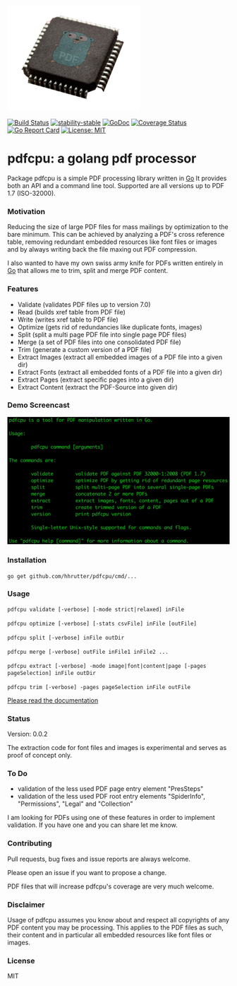  
 
![logo](pdfchip3.png)

[![Build Status](https://travis-ci.org/hhrutter/pdfcpu.svg?branch=master)](https://travis-ci.org/hhrutter/pdfcpu)
[![stability-stable](https://img.shields.io/badge/stability-stable-green.svg)](https://img.shields.io/badge/stability-stable-green.svg)
[![GoDoc](https://godoc.org/github.com/hhrutter/pdfcpu?status.svg)](https://godoc.org/github.com/hhrutter/pdfcpu)
[![Coverage Status](https://coveralls.io/repos/github/hhrutter/pdfcpu/badge.svg?branch=master)](https://coveralls.io/github/hhrutter/pdfcpu?branch=master) 
[![Go Report Card](https://goreportcard.com/badge/github.com/hhrutter/pdfcpu)](https://goreportcard.com/report/github.com/hhrutter/pdfcpu) 
[![License: MIT](https://img.shields.io/github/license/mashape/apistatus.svg)](https://opensource.org/licenses/MIT) 
 
 # pdfcpu: a golang pdf processor

Package pdfcpu is a simple PDF processing library written in [Go](http://golang.org)
It provides both an API and a command line tool.
Supported are all versions up to PDF 1.7 (ISO-32000).

### Motivation

Reducing the size of large PDF files for mass mailings by optimization to the bare minimum.
This can be achieved by analyzing a PDF's cross reference table, removing redundant embedded resources like font files or images and by always writing back the file maxing out PDF compression.

I also wanted to have my own swiss army knife for PDFs written entirely in [Go](http://golang.org) that allows me to trim, split and merge PDF content.

### Features
* Validate (validates PDF files up to version 7.0)
* Read (builds xref table from PDF file)
* Write (writes xref table to PDF file)
* Optimize (gets rid of redundancies like duplicate fonts, images)
* Split (split a multi page PDF file into single page PDF files)
* Merge (a set of PDF files into one consolidated PDF file)
* Trim (generate a custom version of a PDF file)
* Extract Images (extract all embedded images of a PDF file into a given dir)
* Extract Fonts (extract all embedded fonts of a PDF file into a given dir)
* Extract Pages (extract specific pages into a given dir)
* Extract Content (extract the PDF-Source into given dir)

### Demo Screencast
[![asciicast](demo.png)](https://asciinema.org/a/P5jaAo9kgZXKj2iSA1OqIdLAU)

### Installation
`go get github.com/hhrutter/pdfcpu/cmd/...`


### Usage

    pdfcpu validate [-verbose] [-mode strict|relaxed] inFile

    pdfcpu optimize [-verbose] [-stats csvFile] inFile [outFile]
 
    pdfcpu split [-verbose] inFile outDir
 
    pdfcpu merge [-verbose] outFile inFile1 inFile2 ...
 
    pdfcpu extract [-verbose] -mode image|font|content|page [-pages pageSelection] inFile outDir
 
    pdfcpu trim [-verbose] -pages pageSelection inFile outFile

 [Please read the documentation ](https://godoc.org/github.com/hhrutter/pdfcpu)


### Status
Version: 0.0.2

The extraction code for font files and images is experimental and serves as proof of concept only.


### To Do
* validation of the less used PDF page entry element "PresSteps"
* validation of the less used PDF root entry elements "SpiderInfo", "Permissions", "Legal" and "Collection"

I am looking for PDFs using one of these features in order to implement validation. If you have one and you can share let me know.


### Contributing
Pull requests, bug fixes and issue reports are always welcome.

Please open an issue if you want to propose a change.

PDF files that will increase pdfcpu's coverage are very much welcome.


### Disclaimer
Usage of pdfcpu assumes you know about and respect all copyrights of any PDF content you may be processing. This applies to the PDF files as such, their content and in particular all embedded resources like font files or images.


### License
MIT




	